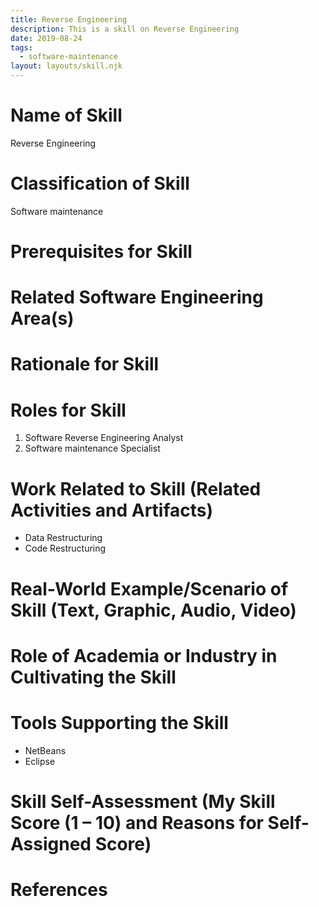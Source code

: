 ```yaml
---
title: Reverse Engineering
description: This is a skill on Reverse Engineering
date: 2019-08-24
tags:
  - software-maintenance
layout: layouts/skill.njk
---
```

# Name of Skill
Reverse Engineering

# Classification of Skill
Software maintenance

# Prerequisites for Skill


# Related Software Engineering Area(s)


# Rationale for Skill


# Roles for Skill
1. Software Reverse Engineering Analyst
2. Software maintenance Specialist

# Work Related to Skill (Related Activities and Artifacts)
* Data Restructuring
* Code Restructuring

# Real-World Example/Scenario of Skill (Text, Graphic, Audio, Video)

# Role of Academia or Industry in Cultivating the Skill

# Tools Supporting the Skill
* NetBeans
* Eclipse

# Skill Self-Assessment (My Skill Score (1 – 10) and Reasons for Self-Assigned Score)


# References
